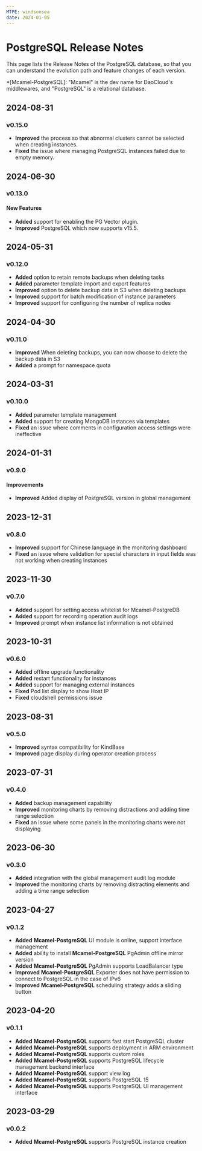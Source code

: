 ```yaml
---
MTPE: windsonsea
date: 2024-01-05
---
```


# PostgreSQL Release Notes

This page lists the Release Notes of the PostgreSQL database, so that you can understand the evolution path and feature changes of each version.

*[Mcamel-PostgreSQL]: "Mcamel" is the dev name for DaoCloud's middlewares, and "PostgreSQL" is a relational database.

## 2024-08-31

### v0.15.0

- **Improved** the process so that abnormal clusters cannot be selected when creating instances.
- **Fixed** the issue where managing PostgreSQL instances failed due to empty memory.

## 2024-06-30

### v0.13.0

#### New Features

- **Added** support for enabling the PG Vector plugin.
- **Improved** PostgreSQL which now supports v15.5.

## 2024-05-31

### v0.12.0

- **Added** option to retain remote backups when deleting tasks
- **Added** parameter template import and export features
- **Improved** option to delete backup data in S3 when deleting backups
- **Improved** support for batch modification of instance parameters
- **Improved** support for configuring the number of replica nodes

## 2024-04-30

### v0.11.0

- **Improved** When deleting backups, you can now choose to delete the backup data in S3
- **Added** a prompt for namespace quota

## 2024-03-31

### v0.10.0

- **Added** parameter template management
- **Added** support for creating MongoDB instances via templates
- **Fixed** an issue where comments in configuration access settings were ineffective

## 2024-01-31

### v0.9.0

#### Improvements

- **Improved** Added display of PostgreSQL version in global management

## 2023-12-31

### v0.8.0

- **Improved** support for Chinese language in the monitoring dashboard
- **Fixed** an issue where validation for special characters in input fields was not working when creating instances

## 2023-11-30

### v0.7.0

- **Added** support for setting access whitelist for Mcamel-PostgreDB
- **Added** support for recording operation audit logs
- **Improved** prompt when instance list information is not obtained

## 2023-10-31

### v0.6.0

- **Added** offline upgrade functionality
- **Added** restart functionality for instances
- **Added** support for managing external instances
- **Fixed** Pod list display to show Host IP
- **Fixed** cloudshell permissions issue

## 2023-08-31

### v0.5.0

- **Improved** syntax compatibility for KindBase
- **Improved** page display during operator creation process

## 2023-07-31

### v0.4.0

- **Added** backup management capability
- **Improved** monitoring charts by removing distractions and adding time range selection
- **Fixed** an issue where some panels in the monitoring charts were not displaying

## 2023-06-30

### v0.3.0

- **Added** integration with the global management audit log module
- **Improved** the monitoring charts by removing distracting elements and adding a time range selection

## 2023-04-27

### v0.1.2

- **Added** __Mcamel-PostgreSQL__ UI module is online, support interface management
- **Added** ability to install __Mcamel-PostgreSQL__ PgAdmin offline mirror version
- **Added** __Mcamel-PostgreSQL__ PgAdmin supports LoadBalancer type
- **Improved** __Mcamel-PostgreSQL__ Exporter does not have permission to connect to PostgreSQL in the case of IPv6
- **Improved** __Mcamel-PostgreSQL__ scheduling strategy adds a sliding button

## 2023-04-20

### v0.1.1

- **Added** __Mcamel-PostgreSQL__ supports fast start PostgreSQL cluster
- **Added** __Mcamel-PostgreSQL__ supports deployment in ARM environment
- **Added** __Mcamel-PostgreSQL__ supports custom roles
- **Added** __Mcamel-PostgreSQL__ supports PostgreSQL lifecycle management backend interface
- **Added** __Mcamel-PostgreSQL__ support view log
- **Added** __Mcamel-PostgreSQL__ supports PostgreSQL 15
- **Added** __Mcamel-PostgreSQL__ supports PostgreSQL UI management interface

## 2023-03-29

### v0.0.2

- **Added** __Mcamel-PostgreSQL__ supports PostgreSQL instance creation
